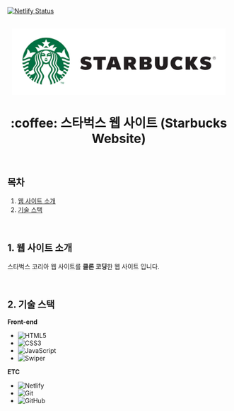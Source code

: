 [![Netlify Status](https://api.netlify.com/api/v1/badges/fe78859b-ccbc-47e0-82aa-ce187bbe4c0b/deploy-status)](https://app.netlify.com/sites/hopeful-elion-05bcf5/deploys)

<div align="center">
  <br />
  <img src="./images/starbucks_title_logo.png" alt="Starbucks" height="150px" />
  <br />
  <h1>:coffee: 스타벅스 웹 사이트 (Starbucks Website)</h1>
  <br />
</div>

## 목차

1. [웹 사이트 소개](#1-웹-사이트-소개)
2. [기술 스택](#2-기술-스택)

<br />

## 1. 웹 사이트 소개

스타벅스 코리아 웹 사이트를 **클론 코딩**한 웹 사이트 입니다.

<br />

## 2. 기술 스택

**Front-end**

- ![HTML5](https://img.shields.io/badge/-HTML5-E34F26?&logo=html5&logoColor=white)
- ![CSS3](https://img.shields.io/badge/-CSS3-1572B6?&logo=css3&logoColor=white)
- ![JavaScript](https://img.shields.io/badge/-JavaScript-F7DF1E?&logo=javascript&logoColor=white)
- ![Swiper](https://img.shields.io/badge/-Swiper-6332F6?&logo=swiper&logoColor=white)

**ETC**

- ![Netlify](https://img.shields.io/badge/-Netlify-00C7B7?&logo=netlify&logoColor=white)
- ![Git](https://img.shields.io/badge/-Git-F05032?&logo=git&logoColor=white)
- ![GitHub](https://img.shields.io/badge/-GitHub-181717?&logo=github&logoColor=white)
